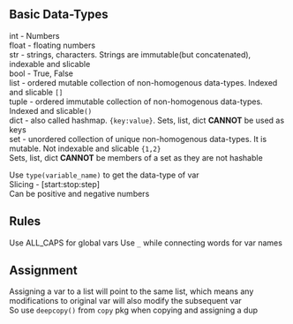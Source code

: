 ## Basic Data-Types
int - Numbers  
float - floating numbers  
str - strings, characters. Strings are immutable(but concatenated), indexable and slicable  
bool - True, False  
list - ordered mutable collection of non-homogenous data-types. Indexed and slicable `[]`  
tuple - ordered immutable collection of non-homogenous data-types.  Indexed and slicable`()`  
dict - also called hashmap. `{key:value}`. Sets, list, dict **CANNOT** be used as keys  
set - unordered collection of unique non-homogenous data-types. It is mutable. Not indexable and slicable `{1,2}`  
Sets, list, dict **CANNOT** be members of a set as they are not hashable  


Use `type(variable_name)` to get the data-type of var  
Slicing - [start:stop:step]  
Can be positive and negative numbers  

## Rules
Use ALL_CAPS for global vars
Use `_` while connecting words for var names

## Assignment
Assigning a var to a list will point to the same list, which means any modifications to original var will also modify the subsequent var  
So use `deepcopy()` from `copy` pkg when copying and assigning a dup
